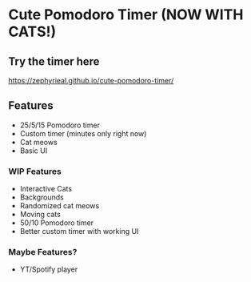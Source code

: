 # Cute Pomodoro Timer (NOW WITH CATS!)
## Try the timer here
https://zephyrieal.github.io/cute-pomodoro-timer/
## Features
- 25/5/15 Pomodoro timer
- Custom timer (minutes only right now)
- Cat meows
- Basic UI
### WIP Features
- Interactive Cats
- Backgrounds
- Randomized cat meows
- Moving cats
- 50/10 Pomodoro timer
- Better custom timer with working UI
### Maybe Features?
- YT/Spotify player


